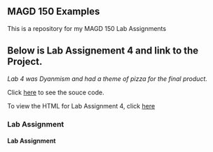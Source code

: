 ## **MAGD 150 Examples**
This is a repository for my MAGD 150 Lab Assignments

## Below is Lab Assignement 4 and link to the Project.

*Lab 4 was Dyanmism and had a theme of pizza for the final product.*

Click [here](https://github.com/nick-rob23/magd150-project/blob/gh-pages/s22magd150lab04_Robson_2022_02_28_05_12_27/sketch.js) to see the souce code.

To view the HTML for Lab Assignment 4, click [here](https://github.com/nick-rob23/magd150-project/blob/gh-pages/s22magd150lab04_Robson_2022_02_28_05_12_27/index.html)

### Lab Assignment 

#### Lab Assignment



